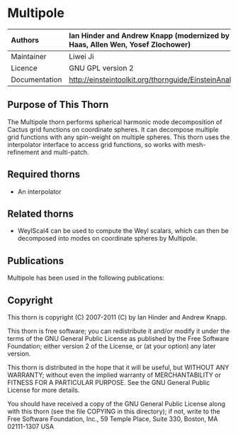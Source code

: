 
# Multipole

|Authors          |Ian Hinder and Andrew Knapp (modernized by Liwei Ji, Samuel Cupp, Roland Haas, Allen Wen, Yosef Zlochower) |
|:----------------|:---------------------------|
|Maintainer       |Liwei Ji
|Licence          |GNU GPL version 2
|Documentation    |http://einsteintoolkit.org/thornguide/EinsteinAnalysis/Multipole/documentation.html


## Purpose of This Thorn

The Multipole thorn performs spherical harmonic mode decomposition of
Cactus grid functions on coordinate spheres.  It can decompose
multiple grid functions with any spin-weight on multiple spheres.
This thorn uses the interpolator interface to access grid functions,
so works with mesh-refinement and multi-patch.

## Required thorns

* An interpolator

## Related thorns

* WeylScal4 can be used to compute the Weyl scalars, which can then be
  decomposed into modes on coordinate spheres by Multipole.

## Publications

Multipole has been used in the following publications:

## Copyright

This thorn is copyright (C) 2007-2011 (C) by Ian Hinder and Andrew
Knapp.

This thorn is free software; you can redistribute it and/or modify
it under the terms of the GNU General Public License as published by
the Free Software Foundation; either version 2 of the License, or
(at your option) any later version.

This thorn is distributed in the hope that it will be useful, but
WITHOUT ANY WARRANTY; without even the implied warranty of
MERCHANTABILITY or FITNESS FOR A PARTICULAR PURPOSE.  See the
GNU General Public License for more details.

You should have received a copy of the GNU General Public License
along with this thorn (see the file COPYING in this directory);
if not, write to the Free Software Foundation, Inc., 59 Temple
Place, Suite 330, Boston, MA  02111-1307  USA
